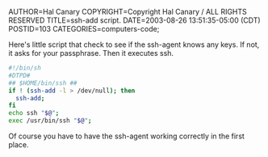 AUTHOR=Hal Canary
COPYRIGHT=Copyright Hal Canary / ALL RIGHTS RESERVED
TITLE=ssh-add script.
DATE=2003-08-26 13:51:35-05:00 (CDT)
POSTID=103
CATEGORIES=computers-code;

Here's little script that check to see if the ssh-agent knows any keys. If not, it asks for your passphrase. Then it executes ssh.

```sh
#!/bin/sh
#DTPD#
## $HOME/bin/ssh ##
if ! (ssh-add -l > /dev/null); then
  ssh-add;
fi
echo ssh "$@";
exec /usr/bin/ssh "$@";
```

Of course you have to have the ssh-agent working correctly in the first place.
